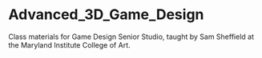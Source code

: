 # Advanced_3D_Game_Design
Class materials for Game Design Senior Studio, taught by Sam Sheffield at the Maryland Institute College of Art.
